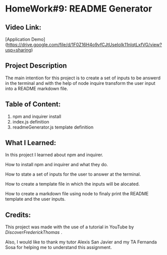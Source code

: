 # HomeWork#9: README Generator

## Video Link:
[Application Demo] (https://drive.google.com/file/d/1F0Z16H4o9vfCJtUseIoIk11nlqtLxfVG/view?usp=sharing)
    
## Project Description
The main intention for this project is to create a set of inputs to be answerd in the terminal and with the help of node inquire transform the user input into a README markdown file.

## Table of Content:
1. npm and inquirer install
1. index.js definition
1. readmeGenerator.js template definition

## What I Learned:
In this project I learned about npm and inquirer.

How to install npm and inquirer and what they do.

How to state a set of inputs for the user to answer at the terminal.

How to create a template file in which the inputs will be alocated.

How to create a markdown file using node to finaly print the README template and the user inputs.

## Credits:
This project was made with the use of a tutorial in YouTube by <cite> DiscoverFrederickThomas </cite>.
 
Also, I would like to thank my tutor Alexis San Javier and my TA Fernanda Sosa for helping me to understand this assignment.